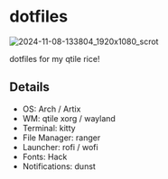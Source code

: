 # dotfiles
![2024-11-08-133804_1920x1080_scrot](https://github.com/user-attachments/assets/e402c110-46b5-4415-9b55-8229bf0d1251)


dotfiles for my qtile rice!

## Details
- OS: Arch / Artix
- WM: qtile xorg / wayland
- Terminal: kitty
- File Manager: ranger
- Launcher: rofi / wofi
- Fonts: Hack
- Notifications: dunst

